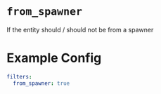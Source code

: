 # `from_spawner`

If the entity should / should not be from a spawner

# Example Config
```yaml
filters:
  from_spawner: true
```
